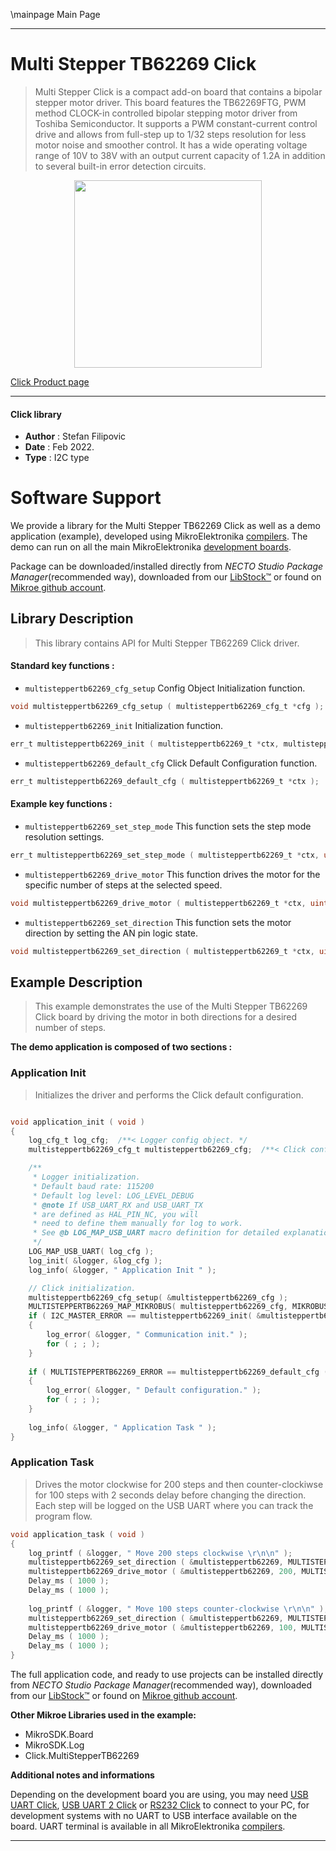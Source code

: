 \mainpage Main Page

---
# Multi Stepper TB62269 Click

> Multi Stepper Click is a compact add-on board that contains a bipolar stepper motor driver. This board features the TB62269FTG, PWM method CLOCK-in controlled bipolar stepping motor driver from Toshiba Semiconductor. It supports a PWM constant-current control drive and allows from full-step up to 1/32 steps resolution for less motor noise and smoother control. It has a wide operating voltage range of 10V to 38V with an output current capacity of 1.2A in addition to several built-in error detection circuits.

<p align="center">
  <img src="https://download.mikroe.com/images/click_for_ide/multisteppertb62269_click.png" height=300px>
</p>

[Click Product page](https://www.mikroe.com/multi-stepper-click-tb62269)

---


#### Click library

- **Author**        : Stefan Filipovic
- **Date**          : Feb 2022.
- **Type**          : I2C type


# Software Support

We provide a library for the Multi Stepper TB62269 Click
as well as a demo application (example), developed using MikroElektronika
[compilers](https://www.mikroe.com/necto-studio).
The demo can run on all the main MikroElektronika [development boards](https://www.mikroe.com/development-boards).

Package can be downloaded/installed directly from *NECTO Studio Package Manager*(recommended way), downloaded from our [LibStock&trade;](https://libstock.mikroe.com) or found on [Mikroe github account](https://github.com/MikroElektronika/mikrosdk_click_v2/tree/master/clicks).

## Library Description

> This library contains API for Multi Stepper TB62269 Click driver.

#### Standard key functions :

- `multisteppertb62269_cfg_setup` Config Object Initialization function.
```c
void multisteppertb62269_cfg_setup ( multisteppertb62269_cfg_t *cfg );
```

- `multisteppertb62269_init` Initialization function.
```c
err_t multisteppertb62269_init ( multisteppertb62269_t *ctx, multisteppertb62269_cfg_t *cfg );
```

- `multisteppertb62269_default_cfg` Click Default Configuration function.
```c
err_t multisteppertb62269_default_cfg ( multisteppertb62269_t *ctx );
```

#### Example key functions :

- `multisteppertb62269_set_step_mode` This function sets the step mode resolution settings.
```c
err_t multisteppertb62269_set_step_mode ( multisteppertb62269_t *ctx, uint8_t mode );
```

- `multisteppertb62269_drive_motor` This function drives the motor for the specific number of steps at the selected speed.
```c
void multisteppertb62269_drive_motor ( multisteppertb62269_t *ctx, uint32_t steps, uint8_t speed );
```

- `multisteppertb62269_set_direction` This function sets the motor direction by setting the AN pin logic state.
```c
void multisteppertb62269_set_direction ( multisteppertb62269_t *ctx, uint8_t dir );
```

## Example Description

> This example demonstrates the use of the Multi Stepper TB62269 Click board by driving the motor in both directions for a desired number of steps.

**The demo application is composed of two sections :**

### Application Init

> Initializes the driver and performs the Click default configuration.

```c

void application_init ( void )
{
    log_cfg_t log_cfg;  /**< Logger config object. */
    multisteppertb62269_cfg_t multisteppertb62269_cfg;  /**< Click config object. */

    /** 
     * Logger initialization.
     * Default baud rate: 115200
     * Default log level: LOG_LEVEL_DEBUG
     * @note If USB_UART_RX and USB_UART_TX 
     * are defined as HAL_PIN_NC, you will 
     * need to define them manually for log to work. 
     * See @b LOG_MAP_USB_UART macro definition for detailed explanation.
     */
    LOG_MAP_USB_UART( log_cfg );
    log_init( &logger, &log_cfg );
    log_info( &logger, " Application Init " );

    // Click initialization.
    multisteppertb62269_cfg_setup( &multisteppertb62269_cfg );
    MULTISTEPPERTB62269_MAP_MIKROBUS( multisteppertb62269_cfg, MIKROBUS_1 );
    if ( I2C_MASTER_ERROR == multisteppertb62269_init( &multisteppertb62269, &multisteppertb62269_cfg ) ) 
    {
        log_error( &logger, " Communication init." );
        for ( ; ; );
    }
    
    if ( MULTISTEPPERTB62269_ERROR == multisteppertb62269_default_cfg ( &multisteppertb62269 ) )
    {
        log_error( &logger, " Default configuration." );
        for ( ; ; );
    }
    
    log_info( &logger, " Application Task " );
}

```

### Application Task

> Drives the motor clockwise for 200 steps and then counter-clockiwse for 100 steps with 2 seconds delay before changing the direction.
Each step will be logged on the USB UART where you can track the program flow.

```c
void application_task ( void )
{
    log_printf ( &logger, " Move 200 steps clockwise \r\n\n" );
    multisteppertb62269_set_direction ( &multisteppertb62269, MULTISTEPPERTB62269_DIR_CW );
    multisteppertb62269_drive_motor ( &multisteppertb62269, 200, MULTISTEPPERTB62269_SPEED_FAST );
    Delay_ms ( 1000 );
    Delay_ms ( 1000 );
    
    log_printf ( &logger, " Move 100 steps counter-clockwise \r\n\n" );
    multisteppertb62269_set_direction ( &multisteppertb62269, MULTISTEPPERTB62269_DIR_CCW );
    multisteppertb62269_drive_motor ( &multisteppertb62269, 100, MULTISTEPPERTB62269_SPEED_FAST );
    Delay_ms ( 1000 );
    Delay_ms ( 1000 );
}
```

The full application code, and ready to use projects can be installed directly from *NECTO Studio Package Manager*(recommended way), downloaded from our [LibStock&trade;](https://libstock.mikroe.com) or found on [Mikroe github account](https://github.com/MikroElektronika/mikrosdk_click_v2/tree/master/clicks).

**Other Mikroe Libraries used in the example:**

- MikroSDK.Board
- MikroSDK.Log
- Click.MultiStepperTB62269

**Additional notes and informations**

Depending on the development board you are using, you may need
[USB UART Click](https://www.mikroe.com/usb-uart-click),
[USB UART 2 Click](https://www.mikroe.com/usb-uart-2-click) or
[RS232 Click](https://www.mikroe.com/rs232-click) to connect to your PC, for
development systems with no UART to USB interface available on the board. UART
terminal is available in all MikroElektronika
[compilers](https://shop.mikroe.com/compilers).

---
